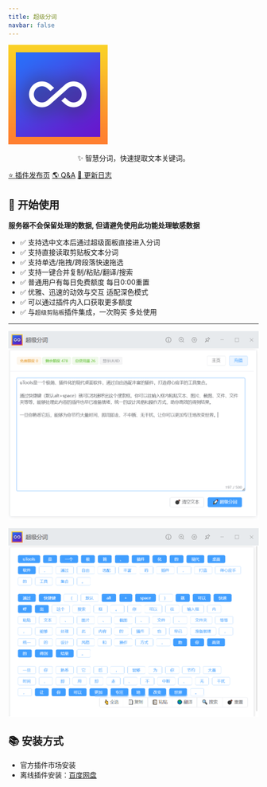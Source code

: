 ```yaml
---
title: 超级分词
navbar: false
---
```


<img src="./assets/logo.png" alt="logo" style="margin: 0 auto" />

<p style="text-align: center">✨ 智慧分词，快速提取文本关键词。</p>

[⭐ 插件发布页](https://yuanliao.info/d/5722/29)  [🌎 Q&A](./statement/)  [🚚 更新日志](./log/)

## 🔰 开始使用

**服务器不会保留处理的数据, 但请避免使用此功能处理敏感数据**

- ✅ 支持选中文本后通过超级面板直接进入分词
- ✅ 支持直接读取剪贴板文本分词
- ✅ 支持单选/拖拽/跨段落快速拖选
- ✅ 支持一键合并复制/粘贴/翻译/搜索
- ✅ 普通用户有每日免费额度 每日0:00重置
- ✅ 优雅、迅速的动效与交互 适配深色模式
- ✅ 可以通过插件内入口获取更多额度
- ✅ 与`超级剪贴板`插件集成，一次购买 多处使用

--------

![](./assets/img1.png)

![](./assets/img2.png)

## 📚 安装方式

- 官方插件市场安装
- 离线插件安装：[百度网盘](https://pan.baidu.com/s/1Shq6mtU9tjhICvcawrp9Ug?pwd=Ziuc)
